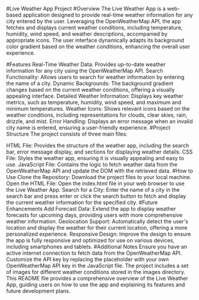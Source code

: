 #Live Weather App Project
#Overview
The Live Weather App is a web-based application designed to provide real-time weather information for any city entered by the user. Leveraging the OpenWeatherMap API, the app fetches and displays current weather conditions, including temperature, humidity, wind speed, and weather descriptions, accompanied by appropriate icons. The user interface dynamically adapts its background color gradient based on the weather conditions, enhancing the overall user experience.

#Features
Real-Time Weather Data: Provides up-to-date weather information for any city using the OpenWeatherMap API.
Search Functionality: Allows users to search for weather information by entering the name of a city.
Dynamic Backgrounds: The background gradient changes based on the current weather conditions, offering a visually appealing interface.
Detailed Weather Information: Displays key weather metrics, such as temperature, humidity, wind speed, and maximum and minimum temperatures.
Weather Icons: Shows relevant icons based on the weather conditions, including representations for clouds, clear skies, rain, drizzle, and mist.
Error Handling: Displays an error message when an invalid city name is entered, ensuring a user-friendly experience.
#Project Structure
The project consists of three main files:

HTML File: Provides the structure of the weather app, including the search bar, error message display, and sections for displaying weather details.
CSS File: Styles the weather app, ensuring it is visually appealing and easy to use.
JavaScript File: Contains the logic to fetch weather data from the OpenWeatherMap API and update the DOM with the retrieved data.
#How to Use
Clone the Repository: Download the project files to your local machine.
Open the HTML File: Open the index.html file in your web browser to use the Live Weather App.
Search for a City: Enter the name of a city in the search bar and press enter or click the search button to fetch and display the current weather information for the specified city.
#Future Enhancements
Add Forecast Data: Extend the app to display weather forecasts for upcoming days, providing users with more comprehensive weather information.
Geolocation Support: Automatically detect the user's location and display the weather for their current location, offering a more personalized experience.
Responsive Design: Improve the design to ensure the app is fully responsive and optimized for use on various devices, including smartphones and tablets.
#Additional Notes
Ensure you have an active internet connection to fetch data from the OpenWeatherMap API.
Customize the API key by replacing the placeholder with your own OpenWeatherMap API key in the JavaScript file.
The project includes a set of images for different weather conditions stored in the images directory.
This README file provides a comprehensive overview of the Live Weather App, guiding users on how to use the app and explaining its features and future development plans.
